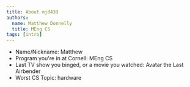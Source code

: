 ```yaml
---
title: About mjd433
authors:
  name: Matthew Donnelly
  title: MEng CS
tags: [intro]
---
```


- Name/Nickname: Matthew
- Program you're in at Cornell: MEng CS
- Last TV show you binged, or a movie you watched: Avatar the Last Airbender
- Worst CS Topic: hardware
